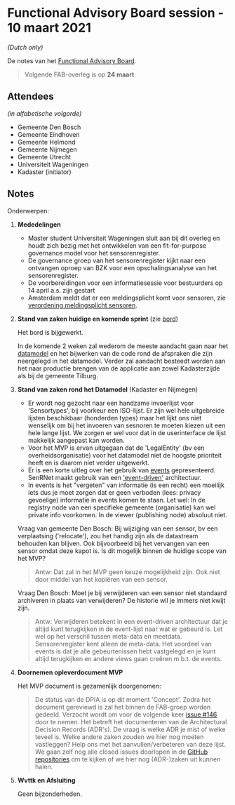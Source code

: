 # Functional Advisory Board session - 10 maart 2021

_(Dutch only)_

De notes van het [Functional Advisory Board](../FAB.md).

> Volgende FAB-overleg is op **24 maart**

## Attendees

_(in alfabetische volgorde)_

- Gemeente Den Bosch
- Gemeente Eindhoven
- Gemeente Helmond
- Gemeente Nijmegen
- Gemeente Utrecht
- Universiteit Wageningen
- Kadaster (initiator)
 
## Notes

Onderwerpen:

1. **Mededelingen**
   - Master student Universiteit Wageningen sluit aan bij dit overleg en houdt zich bezig met het ontwikkelen van een fit-for-purpose governance model voor het sensorenregister.
   - De governance groep van het sensorenregister kijkt naar een ontvangen oproep van BZK voor een opschalingsanalyse van het sensorenregister.
   - De voorbereidingen voor een informatiesessie voor bestuurders op 14 april a.s. zijn gestart
   - Amsterdam meldt dat er een meldingsplicht komt voor sensoren, zie [verordening meldingsplicht sensoren](https://bekendmakingen.amsterdam.nl/bekendmakingen/publicatie/inspraak/inspraak-sensoren/).
  
2. **Stand van zaken huidige en komende sprint** (zie [bord](https://github.com/orgs/kadaster-labs/projects/1))
   
   Het bord is bijgewerkt.
   
   In de komende 2 weken zal wederom de meeste aandacht gaan naar het [datamodel](https://kadaster-labs.github.io/sensrnet-home/Model) en het bijwerken van de code rond de afspraken die zijn neergelegd in het datamodel. Verder zal aandacht besteedt worden aan het naar productie brengen van de applicatie aan zowel Kadasterzijde als bij de gemeente Tilburg.
   
3. **Stand van zaken rond het Datamodel** (Kadaster en Nijmegen)
   
   - Er wordt nog gezocht naar een handzame invoerlijst voor 'Sensortypes', bij voorkeur een ISO-lijst. Er zijn wel hele uitgebreide lijsten beschikbaar (honderden types) maar het lijkt ons niet wenselijk om bij het invoeren van sesnoren te moeten kiezen uit een hele lange lijst. We zorgen er wel voor dat in de userinterface de lijst makkelijk aangepast kan worden.
   - Voor het MVP is ervan uitgegaan dat de 'LegalEntity' (bv een overheidsorganisatie) voor het datamodel niet de hoogste prioriteit heeft en is daarom niet verder uitgewerkt.
   - Er is een korte uitleg over het gebruik van [events](https://kadaster-labs.github.io/sensrnet-home/Model/#events) gepresenteerd. SenRNet maakt gebruik van een ['event-driven'](https://kadaster-labs.github.io/sensrnet-home/KeyConcepts/#event-driven) architectuur.    
   - In events is het "vergeten" van informatie (is een recht) een moeilijk iets dus je moet zorgen dat er geen verboden (lees: privacy gevoelige) informatie in events komen te staan. Let wel: In de registry node van een specifieke gemeente (organisatie) kan wel private info voorkomen. In de viewer (publishing node) absoluut niet.
   
   Vraag van gemeente Den Bosch: Bij wijziging van een sensor, bv een verplaatsing ('relocate'), zou het handig zijn als de datastream behouden kan blijven. Ook bijvoorbeeld bij het vervangen van een sensor omdat deze kapot is. Is dit mogelijk binnen de huidige scope van het MVP?
   > Antw: Dat zal in het MVP geen keuze mogelijkheid zijn. Ook niet door middel van het kopiëren van een sensor.
   
   Vraag Den Bosch: Moet je bij verwijderen van een sensor niet standaard archiveren in plaats van verwijderen? De historie wil je immers niet kwijt zijn.
   > Antw: Verwijderen betekent in een event-driven architectuur dat je altijd kunt terugkijken in de event-lijst naar wat er gebeurd is. Let wel op het verschil tussen meta-data en meetdata. Sensorenregister kent alleen de meta-data. Het voordeel van events is dat je alle gebeurtenissen hebt vastgelegd en je kunt altijd terugkijken en andere views gaan creëren m.b.t. de events.  

4. **Doornemen opleverdocument MVP**
   
   Het MVP document is gezamenlijk doorgenomen:
   > De status van de DPIA is op dit moment 'Concept'. Zodra het document gereviewd is zal het binnen de FAB-groep worden gedeeld.
   > Verzocht wordt om voor de volgende keer [issue #146](https://github.com/kadaster-labs/sensrnet-home/issues/146) door te nemen. Het betreft het documenteren van de Architectural Decision Records (ADR's). De vraag is welke ADR je mist of welke teveel is. Welke andere zaken zouden we hier nog moeten vastleggen? Help ons met het aanvullen/verbeteren van deze lijst. We gaan zelf nog alle closed issues doorlopen in de [GitHub repositories](https://github.com/kadaster-labs) om te kijken of we hier nog (ADR-)zaken uit kunnen halen.
   
5. **Wvttk en Afsluiting**
   
   Geen bijzonderheden.
   

